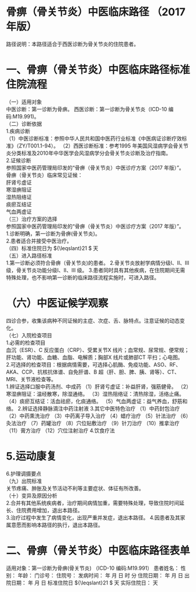 # 骨痹（骨关节炎）中医临床路径 （2017 年版）  
路径说明：本路径适合于西医诊断为骨关节炎的住院患者。  
# 一、骨痹（骨关节炎）中医临床路径标准住院流程  
（一）适用对象  
中医诊断：第一诊断为骨痹。 西医诊断：第一诊断为骨关节炎（ICD-10 编码:M19.991)。  
（二）诊断依据  
1.疾病诊断  
（1）中医诊断标准：参照中华人民共和国中医药行业标准《中医病证诊断疗效标准》（ZY/T001.1-94）。 （2）西医诊断标准：参考1995 年美国风湿病学会骨关节炎分类标准及2010年中华医学会风湿病学分会骨关节炎诊断及治疗指南。  
2.证候诊断  
参照国家中医药管理局印发的“骨痹（骨关节炎）中医诊疗方案（2017 年版）”。  
骨痹（骨关节炎）临床常见证候：  
肝肾亏虚证  
寒湿痹阻证  
湿热阻络证  
痰瘀互结证  
气血两虚证  
（三）治疗方案的选择  
参照国家中医药管理局印发的“骨痹（骨关节炎）中医诊疗方案（2017 年版）”。  
1.诊断明确，第一诊断为骨痹(骨关节炎)。  
2.患者适合并接受中医治疗。  
（四）标准住院日为 ${\leqslant}21 $ 天  
（五）进入路径标准  
1.第一诊断必须符合骨痹（骨关节炎)的患者。 2.骨关节炎放射学病情分级Ⅰ、Ⅱ、Ⅲ级，骨关节炎功能分级Ⅰ、Ⅱ、Ⅲ 级。 3.患者同时具有其他疾病，在住院期间无需特殊处理，也不影响第一诊断的临床路径流程实施时，可进入路径。  
# （六）中医证候学观察  
四诊合参，收集该病种不同证候的主症、次症、舌、脉特点。注意证候的动态变化。  
（七）入院检查项目  
1.必需的检查项目  
血沉（ESR）、C 反应蛋白（CRP）、受累关节X 线片；血常规、尿常规、便常规；肝功能、肾功能、血糖、血脂、电解质；胸部X 线片或肺部CT 平扫；心电图。  
2.可选择的检查项目：根据病情需要，可选择心肌酶、免疫功能、ASO、RF、AKA、CCP、抗核抗体谱、自免肝谱、B 超（肝、胆、脾、胰、肾等）、CT、MRI、关节液检查等。  
1.辨证选择口服中药汤剂、中成药 （1）肝肾亏虚证：补益肝肾，强筋健骨。 （2）寒湿痹阻证：温经散寒，除湿通络。 （3）湿热阻络证：清热除湿，活络止痛。 （4）痰瘀互结证：活血祛瘀，化痰通络。 （5）气血两虚证：益气养血，舒筋和络。  2.辨证选择静脉滴注中药注射液   3.其它中医特色治疗 （1）中药封包治疗 （2）中药熏洗治疗 （3）中药离子导入治疗 （4）蜡疗治疗 （5）针法治疗 （6）灸法治疗 （7）药罐治疗 （8）穴位贴敷治疗  （9）针刀治疗 （10）推拿治疗 （11）膏方治疗 （12）穴位注射治疗  4.饮食疗法  
# 5.运动康复  
6.护理调摄要点  
（九）出院标准  
关节疼痛、肿胀及关节活动不利等主要症状、体征有所改善。  
（十）变异及原因分析  
2.合并有其他系统疾病者，治疗期间病情加重，需要特殊处理，导致住院时间延长、住院费用增加，退出本路径。  
3.治疗过程中发生了病情变化，出现严重并发症，退出本路径。 4.因患者及其家属意愿而影响本路径的执行，退出本路径。  
# 二、骨痹（骨关节炎）中医临床路径表单  
适用对象：第一诊断为骨痹(骨关节炎) （ICD-10 编码:M19.991） 患者姓名：          性别：    年龄：    门诊号：         住院号：            发病时间：   年  月  日  时  分  住院日期：   年  月  日 出院日期：   年  月   日 标准住院日 ${\leqslant}21 $ 天                实际住院日：     天  
